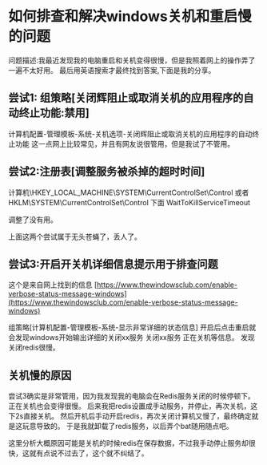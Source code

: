 # 如何排查和解决windows关机和重启慢的问题

问题描述:我最近发现我的电脑重启和关机变得很慢，但是我照着网上的操作弄了一遍不太好用。
最后用英语搜索才最终找到答案,下面是我的分享。

## 尝试1: 组策略[关闭辉阻止或取消关机的应用程序的自动终止功能:禁用]
计算机配置-管理模板-系统-关机选项-关闭辉阻止或取消关机的应用程序的自动终止功能
这一点网上比较常见，并且有网友说很管用，但是我试了不管用。

## 尝试2:注册表[调整服务被杀掉的超时时间]
计算机\HKEY_LOCAL_MACHINE\SYSTEM\CurrentControlSet\Control
或者
HKLM\SYSTEM\CurrentControlSet\Control
下面
WaitToKillServiceTimeout

调整了没有用。

上面这两个尝试属于无头苍蝇了，丢人了。

## 尝试3:开启开关机详细信息提示用于排查问题
这个是来自网上找到的信息
[https://www.thewindowsclub.com/enable-verbose-status-message-windows](https://www.thewindowsclub.com/enable-verbose-status-message-windows)

组策略[计算机配置-管理模板-系统-显示非常详细的状态信息]
开启后点击重启就会发现windows开始输出详细的关闭xx服务 关闭xx服务 正在关机等信息。
发现关闭redis很慢。

## 关机慢的原因
尝试3确实是非常管用，因为我发现我的电脑会在Redis服务关闭的时候停顿下。
正在关机也会变得很慢。
后来我把redis设置成手动服务，并停止，再次关机，这下2s直接关机。
然后开机后手动开启redis，再次关闭计算机又慢了，最终确定就是这玩意导致的。
于是我就卸载了redis服务，以后弄个bat随用随点吧。

这里分析大概原因可能是关机的时候redis在保存数据，不过我手动停止服务却很快，这就有点说不过去了，这个就不纠结了。
